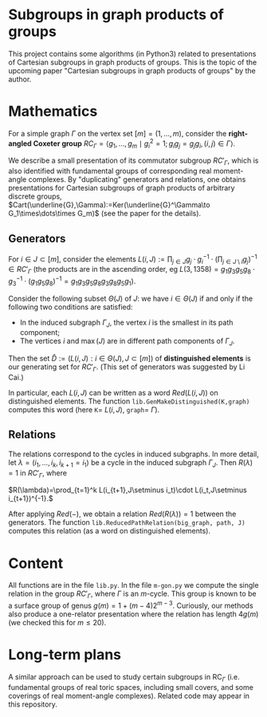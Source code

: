 # Subgroups in graph products of groups
This project contains some algorithms (in Python3) related to presentations of Cartesian subgroups in graph products of groups. This is the topic of the upcoming paper "Cartesian subgroups in graph products of groups" by the author.

# Mathematics 
For a simple graph $\Gamma$ on the vertex set $[m]=(1,\dots,m)$, consider the **right-angled Coxeter group**
$RC_\Gamma=\langle g_1,\dots,g_m\mid g_i^2=1; g_ig_j=g_jg_i, (i,j)\in\Gamma\rangle.$

We describe a small presentation of its commutator subgroup $RC'_\Gamma,$ which is also identified with fundamental groups of corresponding real moment-angle complexes.
By "duplicating" generators and relations, one obtains presentations for Cartesian subgroups of graph products of arbitrary discrete groups, $Cart(\underline{G},\Gamma):=Ker(\underline{G}^\Gamma\to G_1\times\dots\times G_m)$ (see the paper for the details).

## Generators
For $i\in J\subset[m]$, consider the elements $L(i,J):=\prod_{j\in J}g_j\cdot g_i^{-1}\cdot (\prod_{j\in J\setminus i}g_j)^{-1}\in RC'_ \Gamma$ (the products are in the ascending order, eg $L(3,1358)=g_1g_3g_5g_8\cdot g_3^{-1}\cdot (g_1g_5g_8)^{-1} = g_1g_3g_5g_8g_3g_8g_5g_1$). 

Consider the following subset $\Theta(J)$ of $J$: we have $i\in\Theta(J)$ if and only if the following two conditions are satisfied:
* In the induced subgraph $\Gamma_J$, the vertex $i$ is the smallest in its path component;
* The vertices $i$ and $\max(J)$ are in different path components of $\Gamma_J$.

Then the set $\widehat{D}:=(L(i,J):i\in\Theta(J),J\subset[m])$ of **distinguished elements** is our generating set for $RC'_\Gamma$. (This set of generators was suggested by Li Cai.)

In particular, each $L(i,J)$ can be written as a word $Red(L(i,J))$ on distinguished elements. The function `lib.GenMakeDistinguished(K,graph)` computes this word (here `K`= $L(i,J)$, `graph`= $\Gamma$).

## Relations
The relations correspond to the cycles in induced subgraphs. In more detail, let $\lambda=(i_1,\dots,i_k,i_{k+1}=i_1)$ be a cycle in the induced subgraph $\Gamma_J$. Then $R(\lambda)=1$ in $RC'_\Gamma$, where

$R(\lambda)=\prod_{t=1}^k L(i_{t+1},J\setminus i_t)\cdot L(i_t,J\setminus i_{t+1})^{-1}.$

After applying $Red(-)$, we obtain a relation $Red(R(\lambda))=1$ between the generators. The function `lib.ReducedPathRelation(big_graph, path, J)` computes this relation (as a word on distinguished elements).

# Content

All functions are in the file `lib.py`. In the file `m-gon.py` we compute the single relation in the group $RC'_\Gamma$, where $\Gamma$ is an $m$-cycle. This group is known to be a surface group of genus $g(m)=1+(m-4)2^{m-3}$. Curiously, our methods also produce a one-relator presentation where the relation has length $4g(m)$ (we checked this for $m\leq 20$).

# Long-term plans
A similar approach can be used to study certain subgroups in $\mathrm{RC}_\Gamma$ (i.e. fundamental groups of real toric spaces, including small covers, and some coverings of real moment-angle complexes).
Related code may appear in this repository.
